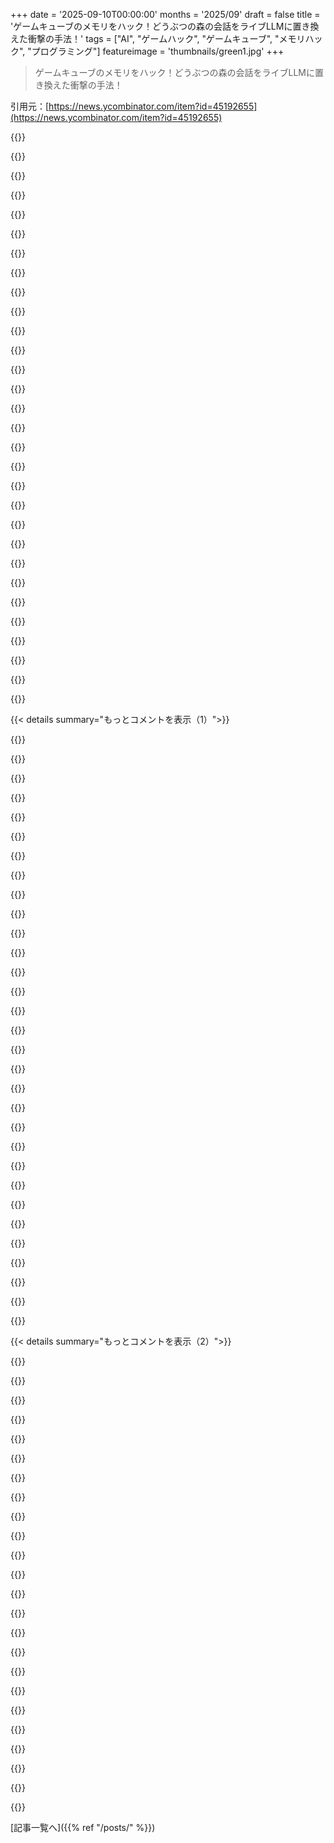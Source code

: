 +++
date = '2025-09-10T00:00:00'
months = '2025/09'
draft = false
title = 'ゲームキューブのメモリをハック！どうぶつの森の会話をライブLLMに置き換えた衝撃の手法！'
tags = ["AI", "ゲームハック", "ゲームキューブ", "メモリハック", "プログラミング"]
featureimage = 'thumbnails/green1.jpg'
+++

> ゲームキューブのメモリをハック！どうぶつの森の会話をライブLLMに置き換えた衝撃の手法！

引用元：[https://news.ycombinator.com/item?id=45192655](https://news.ycombinator.com/item?id=45192655)




{{<matomeQuote body="これコードだよ！<br>https://github.com/vuciv/animal-crossing-llm-mod" userName="vuciv" createdAt="2025/09/10 02:59:48" color="#ff5c5c">}}




{{<matomeQuote body="コードだよ！<br>https://github.com/vuciv/animal-crossing-llm-mod<br>会話のインターセプトとゲームの一時停止の仕組みが気になって、コードをClaude Opus 4.1に食わせて聞いてみたんだ：<br>https://claude.ai/share/66c52dc8-9ebd-4db7-8159-8f694e06b381<br>ミソは`watch_dialogue()`関数が0.1秒ごとにポーリングしてプレースホルダーテキストを返すこと。<br>https://github.com/vuciv/animal-crossing-llm-mod/blob/cc9b6b...<br>ユーザーは”Aを押して続行”ボタンを見て、その間にLLMが終わるのを期待するんだね。" userName="simonw" createdAt="2025/09/10 09:33:16" color="#38d3d3">}}




{{<matomeQuote body="このハックは“ゴブリンモード”で面白いね。メモリ・スキャナーはLLMが書いたっぽいし、ハッキング手法もリバース・エンジニアリング的じゃなくて、強力なツールを駆使してるって感じだ。<br>LLMのおかげでGhidraの知識がなくてもこんなことができるなんて信じられないよ。<br>あと、Gamecubeにはほとんど使われなかったネットワーク周辺機器（Broadband Adapter）があったんだよね：<br>https://gc-forever.com/wiki/index.php?title=Broadband_Adapte..." userName="kkukshtel" createdAt="2025/09/10 19:58:06" color="#ff5733">}}




{{<matomeQuote body="著者はBBAについて言及していて、ゲームはネットワーク機能なしで構築されたから、それを使うのは難しかったって言ってるよ。" userName="jdboyd" createdAt="2025/09/12 03:30:04" color="">}}




{{<matomeQuote body="僕のブログにもう少しメモを書いたよ<br>https://simonwillison.net/2025/Sep/10/animal-crossing-llm/" userName="simonw" createdAt="2025/09/10 12:32:18" color="#38d3d3">}}




{{<matomeQuote body="”Those ＜Pause [0A]＞ tokens cause the came to pause...”って書いてあるけど、”came”じゃなくて”game”が正しいよ！ :)" userName="SpikedCola" createdAt="2025/09/10 16:27:03" color="">}}




{{<matomeQuote body="LLMがコードを書くって話はよく聞くけど、LLMにコードを食わせて、そのコードに関する質問に答えさせるって使い方は初めて見たよ！" userName="simonw" createdAt="2025/09/10 12:04:07" color="">}}




{{<matomeQuote body="電卓に、プログラムされてないような大きな数字を入れて、騙そうとしたことない？" userName="snet0" createdAt="2025/09/10 11:16:09" color="">}}




{{<matomeQuote body="子供の頃、長いことこれやってたよ :)" userName="Retr0id" createdAt="2025/09/10 12:30:44" color="">}}




{{<matomeQuote body="これはLLMがどう動くかを根本的に誤解してるよ。" userName="luckydata" createdAt="2025/09/10 11:38:47" color="">}}




{{<matomeQuote body="村人に自我を与えたら真っ先にTom Nookを打倒したがるって、めっちゃウケるね。GameCubeのエミュレーターでできたなら、Switchのエミュレーターでもできるんじゃない？" userName="wincy" createdAt="2025/09/10 04:04:47" color="">}}




{{<matomeQuote body="Switch版でやるなら、Animal Crossingのゲームコードを逆コンパイルしないとダメだね。DRMもGameCubeの頃よりかなり厳しくなってるだろうし。理論上は可能かもしれないけど、頑張って！って感じだね。" userName="amilios" createdAt="2025/09/10 04:17:37" color="#45d325">}}




{{<matomeQuote body="実際にやってみた感じだと、メモリスキャンと書き込みだけで十分いけると思うよ…ただ、おそらく制御コードが違うから、それはリバースエンジニアリングしないといけないだろうけどね。" userName="vuciv" createdAt="2025/09/10 04:21:52" color="#785bff">}}




{{<matomeQuote body="New Leaf“とそれ以降”のタイトルなら、選んだエミュレーターでCheat Engineを使って調整できるはずだよ。もしNintendoをピンポイントで怒らせたいなら、LayeredFSとAtmosphereを使えば、本体で改造できるチャンスもあるよ。でも、こんなことがどれくらい簡単にできるかはちょっとわからないけどね…。<br>" userName="bigyabai" createdAt="2025/09/10 04:50:23" color="#38d3d3">}}




{{<matomeQuote body="LLMはRedditでガッツリ学習してるから、「Tom Nookは資本主義の独裁者だ」っていうのはRedditのミームなんだよね。他のLLMの反応と同じで、「考えてる」んじゃなくて「Redditのジョークや意見を吐き出してる」だけって感じ。" userName="smt88" createdAt="2025/09/10 06:53:36" color="#45d325">}}




{{<matomeQuote body="ここでは“emulator”って言葉をわざわざ自主規制する必要ないよ。HN moderationはソーシャルメディアのプラットフォームとは違うからさ。" userName="sterlind" createdAt="2025/09/10 05:06:47" color="">}}




{{<matomeQuote body="多分違うね。でもさ、検閲された言葉がこっそり評価下げられてるせいで、ちょっとでも物議を醸しそうなものは全部隠されちゃうんじゃないかって、みんな疑心暗鬼になってるんだよ。" userName="Gigachad" createdAt="2025/09/10 05:42:21" color="">}}




{{<matomeQuote body="俺はただ念のためさ。今人生良い感じだし、ちょっとした示唆された違反でもNintendoの忍者には会いたくないんだよ。別にHNを責めてるんじゃなくて、アメリカのIP（知的財産）の法律のあり方の問題だよ。Nintendo改造のコメントを置きたいウェブサイトは、自分のサイトだけだね。" userName="bigyabai" createdAt="2025/09/10 06:01:50" color="">}}




{{<matomeQuote body="どうやって分かるの？LLMに”思考”がなくて、ただ全部を吐き出してるだけって言うなら、新しい問題でどうやって推論できるのか説明できないよね。それか、オリジナルな思考と繰り返しを見分けられるって言うなら、”あなたのコメントだってHNの意見の繰り返しじゃないってどうして分かるの？”って聞きたいな。" userName="stavros" createdAt="2025/09/10 08:56:12" color="">}}




{{<matomeQuote body="多くの人間の反応と同じで、”思考”ってよりは”Redditのジョークや意見の繰り返し”だよ。" userName="ricardobeat" createdAt="2025/09/10 12:20:12" color="">}}




{{<matomeQuote body="星マーク一つでNintendoの弁護士が”くっそ、emulatorって全部書いてないから攻撃できない！あの星マークめ！”ってなるわけないだろ。技術的には何も変わらないと思うね。こんな検閲がやってるのは、せいぜい基本的な検閲botを回避するか、アメリカで悪口を公開できるようにするくらいじゃないかな。" userName="jraph" createdAt="2025/09/10 06:54:18" color="">}}




{{<matomeQuote body="俺もTom Nookを打倒したいね。あいつは君（そして多分他の全住民も）を借金地獄に閉じ込めて、何百万ベルも払わないと満足しないんだからさ。" userName="RajT88" createdAt="2025/09/10 14:01:06" color="">}}




{{<matomeQuote body="それ面白いね。200万ドル払わされたmodderはSwitchのDRM回避キットを売ってたんだ。あれはかなり明確なケースだろ。フォーラムで”emulator”って言うだけで自分も同じようなものだって装うなんて、君は本当に特別なSnowflakeだよ。" userName="0points" createdAt="2025/09/10 06:42:01" color="">}}




{{<matomeQuote body="うん。Facebookは昔、プライベートメッセージからそれらへのリンクをフィルタリングしてたんだ。これ、俺自身の経験談。今もそうかは分からないけどね。RedditやDiscordでも、それらについて議論を禁止したり、完全に違法だって嘘ついたりするコミュニティは結構よくあるよ。" userName="perching_aix" createdAt="2025/09/10 06:35:16" color="#ff5733">}}




{{<matomeQuote body="実はさ、この特定のプロットアークは開発者によってハードコードされてて、LLMから自然に生まれたわけじゃないんだってさ。https://github.com/vuciv/animal-crossing-llm-mod/blob/cc9b6b..." userName="ameliaquining" createdAt="2025/09/10 08:31:20" color="#ff5733">}}




{{<matomeQuote body="Generative AIが新しい問題で推論できるのは、バンドが長年同じジャンルの同じ楽器を使って新しいメロディーを作り続けてるのと同じような感じだよ。" userName="cheschire" createdAt="2025/09/10 10:57:14" color="">}}




{{<matomeQuote body="幸い30代だから、Redditのジョークをひたすら吐き出すような人たちとは実生活で関わらなくて済むよ。運がいいのか、良い選択をしたのか。たぶん前者かな。" userName="throw4847285" createdAt="2025/09/10 13:43:25" color="">}}




{{<matomeQuote body="なんで？エミュレータは法的には仮想マシンと何も変わらないでしょ。" userName="HeatrayEnjoyer" createdAt="2025/09/10 15:38:57" color="">}}




{{<matomeQuote body="たぬきちに公平に言うと、あのローンの金利は0%だし、差し押さえられるリスクもないよ！" userName="johnzim" createdAt="2025/09/10 15:43:44" color="#ff33a1">}}




{{<matomeQuote body="ねぇ；もしNew Horizonsを動かすいろんな方法を説明して、自分の楽しい日常を危険に晒したいなら勝手にすれば。もう十分示唆したし、現場での議論を気にする人は他に何も聞かないはずだよ。" userName="bigyabai" createdAt="2025/09/10 16:47:41" color="">}}




{{< details summary="もっとコメントを表示（1）">}}

{{<matomeQuote body="「30代」って言ってたけど、Redditでミームを多用するのってどの年齢層が多いんだろ？30代がRedditのピークなのにあなたは幸運な例外？それともピークはもっと若いか年上で、あなたがラッキーな年齢ってこと？40代のMillennial世代の私は、35～43歳の友達グループでよく見るよ。Redditのピークは今の30代の若いMillennial世代だとずっと思ってた。どのSubredditによるのかな。" userName="jtuple" createdAt="2025/09/10 16:56:42" color="">}}




{{<matomeQuote body="たぬきちは頭金もいらなかったよ。" userName="isk517" createdAt="2025/09/10 16:13:36" color="">}}




{{<matomeQuote body="はいはい，おめでたい人だね。私が言いたいのは、Switchのエミュレーションを詳しく議論して逮捕された人を見たことがあるってこと。Cheat Engineではそんなこと見たことないよ。" userName="bigyabai" createdAt="2025/09/10 16:45:25" color="#38d3d3">}}




{{<matomeQuote body="アスタリスクを付ければ、みんなが”Nintendo emulator”って検索してもそのコメントを見つけられないようにできるでしょ。これを打ち込むまではね、多分…" userName="stavros" createdAt="2025/09/10 09:07:14" color="">}}




{{<matomeQuote body="「Redditのジョークや意見を吐き出す」ってコメントしてる人が、Redditでよくある、元記事を読まずにコメントするっていう大きな問題に陥ってるのは皮肉だよね…。" userName="Topfi" createdAt="2025/09/10 09:53:53" color="">}}




{{<matomeQuote body="これがゲームの進行中にゆっくり進化していったら最高だね、笑。" userName="dahcryn" createdAt="2025/09/10 06:58:50" color="#ff5733">}}




{{<matomeQuote body="エミュレーターを「emul*tor」って書くのはリスクを減らさないよ。すでに説明した時点でリスクは取ってるんだし、文字を一つ変えても何も変わらない。訴訟を気にするなら、伏字は適切な防御策じゃないし、間違った安心感は危ないよ。君が書いたことが問題になるとは思わないけど、本当に違法なことを書く時に伏字は守ってくれない。君が「自分の身を守ってる」って言ってるけど、全然守れてないから、そこはちゃんと理解しておいた方がいい。" userName="jraph" createdAt="2025/09/10 18:34:53" color="#ff33a1">}}




{{<matomeQuote body="俺の『老人が雲に拳を振る』的な不満はこれだな。SNSがコンテンツを検閲するのは、広告を売りやすくするためだ。これは実際に企業の悪しき思想修正で、英語を再構築してる。必要ない時は自主的に検閲するのをやめろ。四半期決算のために自由な思考を犠牲にするな。ちゃんとした言葉を使えよ。" userName="idiotsecant" createdAt="2025/09/10 12:21:23" color="#ff5c5c">}}




{{<matomeQuote body="これ、最高じゃん。LLM搭載のNPCはゲームの未来で一番楽しみなことの一つだよ。キャラクターが同じセリフを何度も繰り返すのは、没入感をぶち壊す最大の要因だからね。" userName="dolebirchwood" createdAt="2025/09/10 04:35:31" color="#ff5c5c">}}




{{<matomeQuote body="正直、LLMがどれだけ役立つか疑問だよ！多くの状況で、NPCがセリフを繰り返し始めたら会話が終わったってわかるのはすごく便利なんだ…クールな使い道はあるだろうけど、LLMが純粋な「アップグレード」になるとは思えないな。繰り返しのセリフも正直言って一種の機能だし。どうなるか見てみないとね xD" userName="beckthompson" createdAt="2025/09/10 07:10:36" color="#ff5733">}}




{{<matomeQuote body="NPCが「言いたいことは全部言った」って示すシンボルを導入したり、テキストを灰色にしたり、何かしらの視覚的なマークを使えばいいんじゃないかな。" userName="heckelson" createdAt="2025/09/10 07:13:40" color="#ff33a1">}}




{{<matomeQuote body="俺も昔は君みたいに繰り返しのセリフを気にしてたけど、膝に矢を受けてしまってな…" userName="malfist" createdAt="2025/09/10 04:43:57" color="">}}




{{<matomeQuote body="うん。LLMが生成する繰り返しのない会話に頼ると、Skyrimの「膝に矢を受けてしまってな」とかFinal Fantasy 14の「何ということだ！こんなつもりでは！」みたいに、記憶に残るような共通のネタがなくなっちゃうのが目に見えるよ。この問題を回避するには重要な会話を固定することだけど、それも問題の一つ。もう一つは会話の無意味さが強調されることかな。例えば『Trails in the Sky』はNPCのセリフが繰り返し多いけど、少なくともNPCの人生がどう進むかに関係していて、世界観に深みを与えてる。その場で生成されて、ランダムな小話以外何も付け加えないキャラと話したいとは思わない。目新しさはすぐに消えそうだよ。" userName="Arisaka1" createdAt="2025/09/10 07:16:24" color="#ff5733">}}




{{<matomeQuote body="このLLMを使った実装は、いくつかのゲームやSkyrimの大型MODで試されてるよ。俺もSkyrim MODで少し遊んでみたんだけど、現時点ではいくつかの大きな問題があるね。一つは、LLMを作るには膨大なテキストで訓練しないといけないから、後から特定の情報を削除するのが難しいんだ。もしAIと協力して『Skyrimの世界』に留まって話せばうまくいくけど、そうしないとSkyrimのNPCがTaylor SwiftやFox Newsについて知ってることがバレちゃう。今のLLMじゃこれは解決できないんだよ。LLMはゲームで実現できないことを話す傾向もあるね。存在しない場所に完璧にSkyrimらしいダンジョン冒険に行ったと話し始めるのは面白いけど、明らかに最適じゃない部分もある。これも今のLLMじゃ解決できない。本当に素晴らしい体験には、AI技術の世代交代が必要だと思うな。Mantella MODは楽しいけど、今のところゲーム体験として大規模に販売するのは難しいだろうね。" userName="jerf" createdAt="2025/09/10 15:25:11" color="#ff5c5c">}}




{{<matomeQuote body="今のゲームはコンテンツを効率的に楽しむように作られてるけど、LLMでNPCとの会話が予測不能になったら、プレイヤーは探り探り進む必要が出てくるね。LARPみたいなアプローチで、NPCとプレイヤーに役割を持たせたら面白いかもだけど、それが楽しいかは別問題だよね。" userName="mgaunard" createdAt="2025/09/10 08:44:06" color="#45d325">}}




{{<matomeQuote body="NPCがセリフを繰り返すことで会話の終わりがわかるのは便利だけど、現実とは全然違うよね。ゲームの会話って不自然だし、キャラに感情移入しにくいんだよな。Portal 2みたいな会話ならもっと没入できるのにって思う。" userName="Wowfunhappy" createdAt="2025/09/10 12:25:04" color="">}}




{{<matomeQuote body="キャラがプレイヤーの行動なしには何もできないってのが、没入感を壊す一番の原因だよな。NPCが独自の目標を持って生活してるゲームがあったら最高なのに。プレイヤーが何もしてなくても、10年後には色々変わってるみたいな世界を見てみたい。" userName="arkh" createdAt="2025/09/10 09:11:13" color="#ff5c5c">}}




{{<matomeQuote body="これって、ファインチューニングすれば改善できるはずだよね。問題はいつも通り、データセットの収集とかラベリング、あとはトレーニングと実験にかかる時間ってところかな。" userName="faxmeyourcode" createdAt="2025/09/10 15:54:47" color="">}}




{{<matomeQuote body="NPCとの会話が予測不能で報酬もまちまちってのは、スロットマシンやSNSと同じで依存症につながるよ。全てのコンテンツを取り尽くせないのはストレスが溜まるし、ゲームは楽しくて制約があるから面白いんだよ。外を散歩して、予測不能な体験をするのが一番だね。" userName="latexr" createdAt="2025/09/10 10:40:43" color="">}}




{{<matomeQuote body="ローカルLLMで十分できると思うよ。GPUが忙しくなるのは問題かもしれないけど、乗り越えられない壁じゃない。メインストーリーには一貫性が大事だから使いたくないけど、軽いNPCとの会話やRPGにはすごく合うと思う。シングルプレイヤーゲームでリモート推論に頼るのは嫌だね、いつかサービスが終わるかもしれないし。" userName="ehnto" createdAt="2025/09/10 04:44:30" color="#ff5733">}}




{{<matomeQuote body="NPCにアイコンをつけても根本的な解決にはならないと思うな。大事なのは、NPCが伝えるべきことを確実に伝えることと、それがプレイヤーにちゃんと伝わったかを確認することだよ。LLMがヘマしたら、余計なやり取りが増えるだけだし、それをまた別のLLMでチェックするなんて、もうカオスだよね。" userName="Terr_" createdAt="2025/09/10 08:04:18" color="#ff5733">}}




{{<matomeQuote body="このやり方は、最初は面白いだろうけど、新鮮さがなくなったら飽きると思うな。ゲームって結局ゴールがあって、良いゲームは緻密に作られた複合的な体験なんだよ。LLMをゲームの皮をかぶせただけだと、それは新しいLLMの体験であって、新しいゲームの体験じゃないんじゃないかな。" userName="YesBox" createdAt="2025/09/10 13:10:37" color="">}}




{{<matomeQuote body="「今のビデオゲームはコンテンツを効率的に楽しむように作られてる」ってのは、最初から間違ってると思うよ。コンテンツの消費とか抽出が目的じゃないゲームもたくさんあるからね。" userName="bavell" createdAt="2025/09/10 13:40:33" color="">}}




{{<matomeQuote body="「コンテンツを全部取り尽くせないのはイライラする」って意見、それって報酬とか楽しさの感じ方がコンテンツ抽出だけって思い込みじゃないかな？「エマージェントなゲーム」を楽しむには、そういう目標を手放す必要があるんだよ。ただ、依存性については同意だけどね。" userName="woodrowbarlow" createdAt="2025/09/10 13:55:06" color="">}}




{{<matomeQuote body="SkyrimのLLM modの話なんだけど、NPCがTaylor Swiftがミュージシャンで酒場にいるかもって知ってるから、彼女について話し出すのをやめさせるのは難しいんだよね。これは改善じゃなくて、特定の情報が消せない問題なんだ。" userName="jerf" createdAt="2025/09/10 16:11:05" color="#ff5733">}}




{{<matomeQuote body="何度も話しかけるなら、NPCは約束を思い出させるようなことを言うべきじゃない？" userName="anticrymactic" createdAt="2025/09/10 07:48:17" color="">}}




{{<matomeQuote body="LLM以前からゲームのML対話やってたけど、製品化の壁は変わらないね。1. 予測不能性でストーリーが崩れるかも。2. 無限の応答はQAが大変。3. 手書き対話よりコストが高い。4. 国際化のテスト費用が増える。でも、NPCの存在感は上がるから、この分野は期待してるよ。AI Dungeonも面白いね。" userName="dbish" createdAt="2025/09/10 12:43:13" color="#ff5c5c">}}




{{<matomeQuote body="ゲームのNPCが最後のセリフを繰り返すのは、対話終了の合図だけでなく、次に何をすべきか思い出させる大事な役割もあるんだ。LLMでランダムな会話をさせると、その機能が失われちゃうよね。" userName="Unai" createdAt="2025/09/10 10:37:12" color="#ff5733">}}




{{<matomeQuote body="「リアルさ」ってゲームの目標と衝突しがちだよね。スポーツゲームの悪い審判とか。どうぶつの森も、デザイナーが毎日ちょっとずつ遊べるように設計してた。NPCの対話も、情報を素早く伝えるのが大事なんだ。LLMは面白いけど、今のNPC対話のシンプルな情報伝達機能を置き換えるのは難しいんじゃないかな。AIの革新には期待してるけどね。" userName="i_c_b" createdAt="2025/09/10 13:05:31" color="#ff5733">}}




{{<matomeQuote body="LLMってライフシミュレーターにはいいけど、RPGには合わないんじゃない？ダンジョンを攻略中に「もう誰かが神を倒したから、君のクエストは終わりだよ」なんて言われたら、ゲームの面白さが台無しだろ。Final FantasyをHarvest Moonに変えたいわけじゃないんだよ。" userName="latexr" createdAt="2025/09/10 09:45:12" color="#ff5733">}}

{{</details>}}




{{< details summary="もっとコメントを表示（2）">}}

{{<matomeQuote body="LLMの課題は、ガードレールを設ければ解決可能だよ。複数のサニティチェックを通すとか。Skyrimのmodではやってないだろうけど、OpenAIの構造化出力でenumを使えば、話せる場所やキャラクター、トピックを制限できるんだ。これでAIが許された範囲内でしか話せないようにできるよ。<br>参照: https://platform.openai.com/docs/guides/structured-outputs#a..." userName="jhatemyjob" createdAt="2025/09/10 15:51:06" color="#ff5733">}}




{{<matomeQuote body="真のランダムじゃなくて、特定の範囲のランダムシードを使って対話を生成すれば、複数のプレイヤーが同じセリフを見る確率を上げつつ、個々のプレイヤーには「ランダム」に感じさせる十分なバリエーションを持たせられるよ。" userName="maplethorpe" createdAt="2025/09/10 08:07:59" color="">}}




{{<matomeQuote body="ゲームってGPUをグラフィックだけじゃなくて、もっと計算に使った方がいいと思うんだ。AI計算はもちろん、シミュレーションゲームもGPUを活用できるはずだろ（ParadoxのVic3とか）。一番の障壁は、C++/C#レベルのクロスプラットフォームな計算APIがないことだね。" userName="azernik" createdAt="2025/09/10 11:01:44" color="">}}




{{<matomeQuote body="ストーリーを書くなら、https://news.ycombinator.com/item?id=45134144 のフレームワークに生成するといいよ。" userName="mungoman2" createdAt="2025/09/10 05:38:02" color="">}}




{{<matomeQuote body="Dwarf Fortressみたいなサンドボックスゲームで、ルールがシミュレーションを動かして偶発的なゲームプレイが生まれるタイプの方がLLM活用に合いそうだね。" userName="whywhywhywhy" createdAt="2025/09/10 12:41:06" color="#45d325">}}




{{<matomeQuote body="ほんとそう！<br>LLMを使ったゲームだと、プレイヤーがNPCに「何すればいいか忘れた」とか「別の言葉で説明してよ」（クエストが分かりにくい時）って聞けちゃうだろうね。" userName="lexlambda" createdAt="2025/09/10 12:55:20" color="#ff5c5c">}}




{{<matomeQuote body="ガードモデルとRAGを組み合わせたら良さそうだね。ガードモデルで現実の出来事とかSkyrimの世界外の情報を除外して、RAGでNPCの会話をゲーム内のコンテンツに結びつけるんだ。そうすれば、LLMがダンジョンとか場所をでっち上げようとしても、それが本当に存在するかゲームデータと照合してからプレイヤーに提示できるもんね。" userName="tuxracer" createdAt="2025/09/10 17:37:06" color="#38d3d3">}}




{{<matomeQuote body="LLMはテキストベースのアドベンチャーゲームで使えそうだね。Doki Doki Literature Clubは変な名前だけど、この技術でかなり面白くなるかも。" userName="testdelacc1" createdAt="2025/09/10 15:43:02" color="">}}




{{<matomeQuote body="超面白い使い方だね！LLMが仮想空間を再構築するモッディングツールになるなんて。これは、Unity Hawkみたいなプランダーラディックツールと同じように、芸術的な介入に使われるツールになると思うよ。Unity HawkはエミュレータのセーブステートをUnity3Dで実行できるんだ。<br>https://plunderludics.github.io/tools/unityhawk.html" userName="famahar" createdAt="2025/09/10 04:57:39" color="#38d3d3">}}




{{<matomeQuote body="古いゲームに新しい命を吹き込むって、すごく楽しくてワクワクするね！あと、どうぶつの森のコードベースが読みやすいC codeにデコンパイルされてたって知ってすごく興味深いよ。いじり倒せるチャンスがたくさんあるってことだもんね。" userName="amilios" createdAt="2025/09/10 04:04:01" color="#38d3d3">}}




{{<matomeQuote body="もし興味ある人がいたら、今Ocarina of Timeのモッディングシーンもすごく盛り上がってるよ。" userName="mclau157" createdAt="2025/09/10 13:55:11" color="">}}




{{<matomeQuote body="最近Wind Waker (HD) Randomizerを始めたんだけど、超楽しいよ！まるでゲームを初めてプレイするみたいなんだ。" userName="squigz" createdAt="2025/09/11 11:28:01" color="">}}




{{<matomeQuote body="これはすごいね。共有メモリハックを見つけ出したのはお見事だよ。あれはものすごい時間短縮になるし、エンジニアリングの観点から見てもすごく理にかなってる。ハンマーに10ドル、そしてどこを叩けばいいかを知っていることに5000ドル、ってよく言われる専門知識の的確な適用を言い換えたようなものだね。" userName="shomp" createdAt="2025/09/10 05:26:23" color="#45d325">}}




{{<matomeQuote body="テクニカルな質問なんだけど、メモリのアドレスが安定してる保証って何？ゲーム内でアロケーションはいつも同じ順序なの？" userName="eric-burel" createdAt="2025/09/10 06:24:10" color="#45d325">}}




{{<matomeQuote body="C言語のグローバル変数じゃないと安定したアドレスは見つからないよ。関数スコープやランタイムで`malloc`した場所はダメだね。でも昔のゲームはスタックやメモリ不足を避けるためにグローバル変数をよく使ってたから、それは幸運だったんだ。" userName="mschuster91" createdAt="2025/09/10 06:29:56" color="#45d325">}}




{{<matomeQuote body="＞関数スコープや`malloc`した場所だと安定したアドレスは見つからない？<br>ASLRがないシステムなら決定的な可能性もあるけど、非決定的な原因もたくさんあるからね。" userName="Retr0id" createdAt="2025/09/10 12:36:05" color="#ff5733">}}




{{<matomeQuote body="あの時代のコンソールゲームって、通常`malloc`を使わないんだよね。グローバル変数で、エンティティは事前に確保されたプールやバッファに入ってたんだ。" userName="jbreckmckye" createdAt="2025/09/10 07:25:54" color="#ff5c5c">}}




{{<matomeQuote body="これはマルチプレイヤーのランダマイザーで結構”よくある”手法だよ。エミュレータとネットワーク層の間でメッセージを送受信するバッファとして、スクラッチメモリを使うんだ。FXPakPro！の場合はフラッシュカートのRAMとネットワーク層だけど、すごく便利！" userName="a_t48" createdAt="2025/09/10 08:33:21" color="#38d3d3">}}




{{<matomeQuote body="全てのキャラクターにこういう主体性を持たせて、世界に対する意見がどう形成されるかを見るっていうアイデア、めちゃくちゃ面白いね。LLMがどこまでやれるか次第だけど、すごく仮説的な状況で“リアルな人々”がどう考えるかを見るのに良い方法だよ。" userName="rybosome" createdAt="2025/09/10 04:34:46" color="#ff5c5c">}}




{{<matomeQuote body="＞ GameCubeはネット接続がない<br>って記事にあるけど、実は任天堂は公式のBroadband Adapterを出してたんだ。Ethernetジャックがあったよ。Phantasy Star Onlineとか一部のゲームが対応してて、俺はPCからゲームやROMをストリーミングするのに使ってたんだ。Phantasy Star Onlineのメモリ脆弱性を悪用して、ネットワーク経由で任意のコードをロードしてたんだけど、ディスクよりロードは遅かったね。" userName="brookman64k" createdAt="2025/09/10 06:42:27" color="#ff33a1">}}




{{<matomeQuote body="それ、記事にちゃんと書いてあるよ！「GameCube Broadband Adapterはあったけど、どうぶつの森はネット機能がなくてね。BBAを使うには、ネットワークスタックを作ってゲームをパッチする必要がある。ネットワークを想定してないコードに、フックやI/O処理とかを組み込むってことだよ」ってね。" userName="b3lvedere" createdAt="2025/09/10 06:51:04" color="#ff33a1">}}




{{<matomeQuote body="コメントする前に記事をちゃんと読み終えてなかったよ。ごめん！Phantasy Star Onlineのネットワークスタックをストリーミングの悪用で使うのは可能かもしれないけど、フックする部分は残っちゃうね。" userName="brookman64k" createdAt="2025/09/10 07:05:54" color="">}}




{{<matomeQuote body="Ethernetインターフェースをビットバンギングして、シリアルポートとして悪用できないか気になるな。" userName="LeoPanthera" createdAt="2025/09/10 06:57:36" color="#45d325">}}

{{</details>}}



[記事一覧へ]({{% ref "/posts/" %}})
